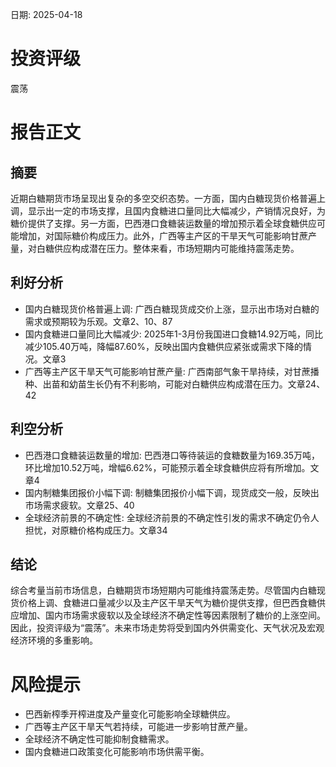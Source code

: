 
日期: 2025-04-18

# 投资评级

震荡

# 报告正文

## 摘要

近期白糖期货市场呈现出复杂的多空交织态势。一方面，国内白糖现货价格普遍上调，显示出一定的市场支撑，且国内食糖进口量同比大幅减少，产销情况良好，为糖价提供了支撑。另一方面，巴西港口食糖装运数量的增加预示着全球食糖供应可能增加，对国际糖价构成压力。此外，广西等主产区的干旱天气可能影响甘蔗产量，对白糖供应构成潜在压力。整体来看，市场短期内可能维持震荡走势。

## 利好分析

* 国内白糖现货价格普遍上调: 广西白糖现货成交价上涨，显示出市场对白糖的需求或预期较为乐观。文章2、10、87
* 国内食糖进口量同比大幅减少: 2025年1-3月份我国进口食糖14.92万吨，同比减少105.40万吨，降幅87.60%，反映出国内食糖供应紧张或需求下降的情况。文章3
* 广西等主产区干旱天气可能影响甘蔗产量: 广西南部气象干旱持续，对甘蔗播种、出苗和幼苗生长仍有不利影响，可能对白糖供应构成潜在压力。文章24、42

## 利空分析

* 巴西港口食糖装运数量的增加: 巴西港口等待装运的食糖数量为169.35万吨，环比增加10.52万吨，增幅6.62%，可能预示着全球食糖供应将有所增加。文章4
* 国内制糖集团报价小幅下调: 制糖集团报价小幅下调，现货成交一般，反映出市场需求疲软。文章25、40
* 全球经济前景的不确定性: 全球经济前景的不确定性引发的需求不确定仍令人担忧，对原糖价格构成压力。文章34

## 结论

综合考量当前市场信息，白糖期货市场短期内可能维持震荡走势。尽管国内白糖现货价格上调、食糖进口量减少以及主产区干旱天气为糖价提供支撑，但巴西食糖供应增加、国内市场需求疲软以及全球经济不确定性等因素限制了糖价的上涨空间。因此，投资评级为“震荡”。未来市场走势将受到国内外供需变化、天气状况及宏观经济环境的多重影响。

# 风险提示

* 巴西新榨季开榨进度及产量变化可能影响全球糖供应。
* 广西等主产区干旱天气若持续，可能进一步影响甘蔗产量。
* 全球经济不确定性可能抑制食糖需求。
* 国内食糖进口政策变化可能影响市场供需平衡。
